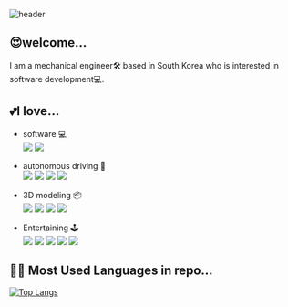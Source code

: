 ![header](https://capsule-render.vercel.app/api?type=Waving&color=timeGradient&height=100&section=header&text=Welcome!%20/%20wooy1026.md&fontSize=40)
## 😍welcome...
I am a mechanical engineer🛠️ based in South Korea who is interested in software development💻.
## 💕I love...
- software 💻 </br>
<img src="https://img.shields.io/badge/python-%233776AB.svg?&style=for-the-badge&logo=python&logoColor=white" /> <img src="https://img.shields.io/badge/html-E34F26.svg?&style=for-the-badge&logo=html5&logoColor=white" />
- autonomous driving 🚗 </br>
<img src="https://img.shields.io/badge/ros-%2322314E.svg?&style=for-the-badge&logo=ros&logoColor=white" /> <img src="https://img.shields.io/badge/ubuntu-%23E95420.svg?&style=for-the-badge&logo=ubuntu&logoColor=white" /> <img src="https://img.shields.io/badge/arduino-%2300979D.svg?&style=for-the-badge&logo=arduino&logoColor=white" /> <img src="https://img.shields.io/badge/raspberry%20pi-%23C51A4A.svg?&style=for-the-badge&logo=raspberry%20pi&logoColor=white" />

- 3D modeling 📦 </br>
<img src="https://img.shields.io/badge/Catia%20V5/v6-%23005386.svg?&style=for-the-badge&logo=dassault%20systemes&logoColor=white" /> <img src="https://img.shields.io/badge/autocad-e51050.svg?&style=for-the-badge&logo=autocad&logoColor=white" /> <img src="https://img.shields.io/badge/creality-black.svg?&style=for-the-badge&logo=creality&logoColor=white" /> <img src="https://img.shields.io/badge/3D Printer-00AE42.svg?&style=for-the-badge&logo=bambulab&logoColor=white" />

- Entertaining 🕹️ </br>
<img src="https://img.shields.io/badge/youtube-%23FF0000.svg?&style=for-the-badge&logo=youtube&logoColor=white" /> <img src="https://img.shields.io/badge/Discord-5865F2.svg?&style=for-the-badge&logo=discord&logoColor=white" /> <img src="https://img.shields.io/badge/spotify-%231ED760.svg?&style=for-the-badge&logo=spotify&logoColor=white" /> <img src="https://img.shields.io/badge/steam-%23000000.svg?&style=for-the-badge&logo=steam&logoColor=white" /> <img src="https://img.shields.io/badge/riot%20games-%23D32936.svg?&style=for-the-badge&logo=riot%20games&logoColor=white" />

## 😶‍🌫️ Most Used Languages in repo...
[![Top Langs](https://github-readme-stats.vercel.app/api/top-langs/?username=wooy1026&layout=compact&theme=github_dark)](https://github.com/anuraghazra/github-readme-stats)
